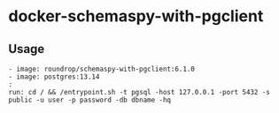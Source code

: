 # docker-schemaspy-with-pgclient

## Usage

```
- image: roundrop/schemaspy-with-pgclient:6.1.0
- image: postgres:13.14
:
run: cd / && /entrypoint.sh -t pgsql -host 127.0.0.1 -port 5432 -s public -u user -p password -db dbname -hq
```
